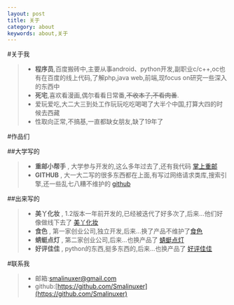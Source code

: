 ```yaml
---
layout: post
title: 关于
category: about
keywords: about,关于
---
```


#关于我

> * **程序员**,百度搬砖中,主要从事android、python开发,副职业c/c++,oc也有在百度的线上代码,了解php,java web,前端,现focus on研究一些深入的东西中
> * **死宅**,喜欢看漫画,偶尔看看日常番,~~不收本子,不看肉番~~.
> * 爱玩爱吃,大二大三到处工作玩玩吃吃喝喝了大半个中国,打算大四的时候去西藏
> * 性取向正常,不搞基,一直都缺女朋友,缺了19年了


#作品们


##大学写的
 
> * **重邮小帮手** , 大学参与开发的,这么多年过去了,还有我代码 [掌上重邮](http://app.mi.com/detail/73966?ref=search)
> * **GITHUB** , 大一大二写的很多东西都在上面,有写过网络请求类库,搜索引擎,还一些乱七八糟不维护的 [github](https://github.com/Smalinuxer)


##出来写的

> * **美丫化妆** , 1.2版本一年前开发的,已经被迭代了好多次了,后来...他们好像做线下去了 [美丫化妆](http://pan.baidu.com/s/1bonMLMB)
> * **食色** , 第一家创业公司,独立开发,后来...换了产品不维护了[食色](https://play.google.com/store/apps/details?id=com.kingnez.umasou.app)
> * **蜻蜓点灯** , 第二家创业公司,后来...也换产品了 [蜻蜓点灯](https://play.google.com/store/apps/details?id=com.funnysafe.qtdd)
> * **好评佳佳** , python的东西,挺多东西的,后来...也换产品了 [好评佳佳](http://haopingjiajia.com/)


#联系我

> * 邮箱:[smalinuxer@gmail.com](mailto:smalinuxer@gmail.com)
> * github:[https://github.com/Smalinuxer](https://github.com/Smalinuxer)
